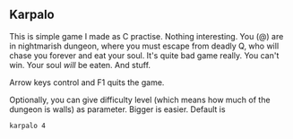 Karpalo
-------

This is simple game I made as C practise. Nothing interesting.
You (@) are in nightmarish dungeon, where you must escape from deadly Q, who will chase you forever and eat your soul. It's quite bad game really. You can't win. Your soul *will* be eaten. And stuff.

Arrow keys control and F1 quits the game.

Optionally, you can give difficulty level (which means how much of the dungeon is walls) as parameter. Bigger is easier. Default is   

    karpalo 4 
